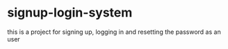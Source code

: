 # signup-login-system
this is a project for signing up, logging in and resetting the password as an user
